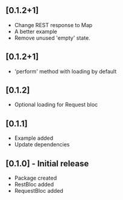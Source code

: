 ## [0.1.2+1]
* Change REST response to Map
* A better example
* Remove unused 'empty' state.

## [0.1.2+1]
* 'perform' method with loading by default

## [0.1.2]
* Optional loading for Request bloc

## [0.1.1]
* Example added
* Update dependencies

## [0.1.0] - Initial release
* Package created
* RestBloc added
* RequestBloc added
